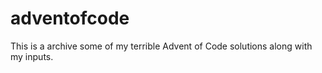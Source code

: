 # adventofcode
This is a archive some of my terrible Advent of Code solutions along with my inputs.
